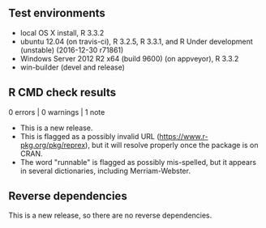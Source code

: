 ## Test environments
* local OS X install, R 3.3.2
* ubuntu 12.04 (on travis-ci), R 3.2.5, R 3.3.1, and
    R Under development (unstable) (2016-12-30 r71861)
* Windows Server 2012 R2 x64 (build 9600) (on appveyor), R 3.3.2
* win-builder (devel and release)

## R CMD check results

0 errors | 0 warnings | 1 note

* This is a new release.
* This is flagged as a possibly invalid URL (https://www.r-pkg.org/pkg/reprex),
  but it will resolve properly once the package is on CRAN.
* The word "runnable" is flagged as possibly mis-spelled, but it appears in
  several dictionaries, including Merriam-Webster.

## Reverse dependencies

This is a new release, so there are no reverse dependencies.
